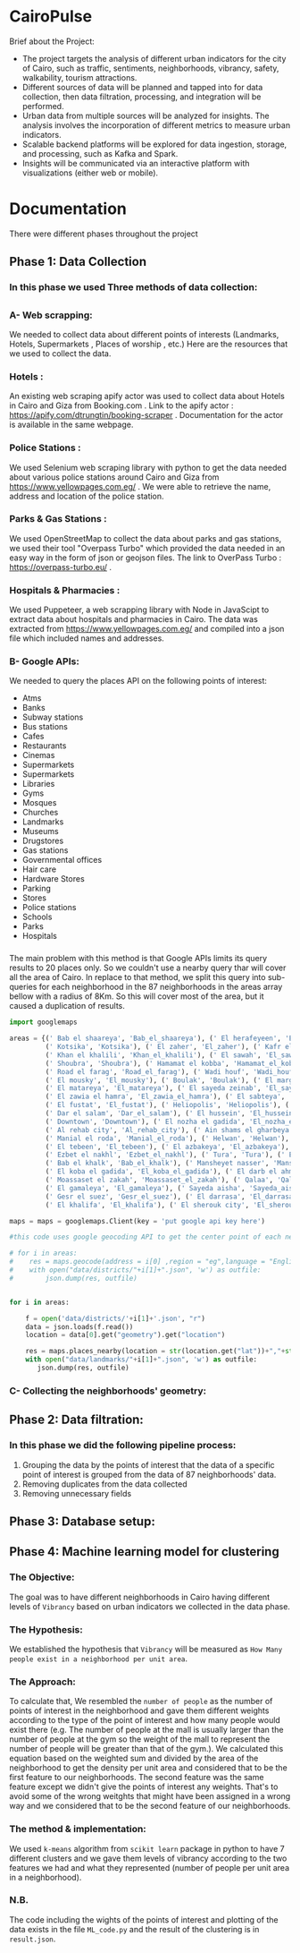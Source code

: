 # CairoPulse
Brief about the Project:
- The project targets the analysis of different urban indicators for the city of Cairo, such as traffic, sentiments, neighborhoods, vibrancy, safety, walkability, tourism attractions.
- Different sources of data will be planned and tapped into for data collection, then data filtration, processing, and integration will be performed.
- Urban data from multiple sources will be analyzed for insights. The analysis involves the incorporation of different metrics to measure urban indicators.
- Scalable backend platforms will be explored for data ingestion, storage, and processing, such as Kafka and Spark.
- Insights will be communicated via an interactive platform with visualizations (either web or mobile).

# Documentation
There were different phases throughout the project
## Phase 1: Data Collection
### In this phase we used Three methods of data collection:
##
### A- Web scrapping:
We needed to collect data about different points of interests (Landmarks, Hotels, Supermarkets , Places of worship , etc.)
Here are the resources that we used to collect the data.
### Hotels :
An existing web scraping apify actor was used to collect data about Hotels in Cairo and Giza from Booking.com .
Link to the apify actor : https://apify.com/dtrungtin/booking-scraper . 
Documentation for the actor is available in the same webpage.
### Police Stations :
We used Selenium web scraping library with python to get the data needed about various police stations around Cairo and Giza from https://www.yellowpages.com.eg/ . We were able to retrieve the name, address and location of the police station.
### Parks & Gas Stations :
We used OpenStreetMap to collect the data about parks and gas stations, we used their tool "Overpass Turbo" which provided the data needed in an easy way in the form of json or geojson files. The link to OverPass Turbo : https://overpass-turbo.eu/ .
### Hospitals & Pharmacies : 
We used Puppeteer, a web scrapping library with Node in JavaScipt to extract data about hospitals and pharmacies in Cairo. The data was extracted from https://www.yellowpages.com.eg/ and compiled into a json file which included names and addresses. 
###
### 

### B- Google APIs:
We needed to query the places API on the following points of interest:
* Atms
* Banks 
* Subway stations
* Bus stations
* Cafes
* Restaurants
* Cinemas
* Supermarkets
* Supermarkets
* Libraries
* Gyms
* Mosques
* Churches
* Landmarks
* Museums
* Drugstores
* Gas stations
* Governmental offices
* Hair care 
* Hardware Stores
* Parking
* Stores
* Police stations
* Schools 
* Parks
* Hospitals
###
The main problem with this method is that Google APIs limits its query results to 20 places only. So we couldn't use a nearby query thar will cover all the area of Cairo. In replace to that method, we split this query into sub-queries for each neighborhood in the 87 neighborhoods in the areas array bellow with a radius of 8Km. So this will cover most of the area, but it caused a duplication of results. 
```python
import googlemaps 

areas = {(' Bab el shaareya', 'Bab_el_shaareya'), (' El herafeyeen', 'El_herafeyeen'), (' El helmeya el gedidah', 'El_helmeya_el_gedidah'),
         (' Kotsika', 'Kotsika'), (' El zaher', 'El_zaher'), (' Kafr el elw', 'Kafr_el_elw'), (' Hadayek helwan', 'Hadayek_helwan'),
         (' Khan el khalili', 'Khan_el_khalili'), (' El sawah', 'El_sawah'), (' Aghakhan', 'Aghakhan'), (' Misr el kadima', 'Misr_el_kadima'),
         (' Shoubra', 'Shoubra'), (' Hamamat el kobba', 'Hamamat_el_kobba'), (' Kasr el ainy', 'Kasr_el_ainy'), (' Hadayek el kobba', 'Hadayek_el_kobba'),
         (' Road el farag', 'Road_el_farag'), (' Wadi houf', 'Wadi_houf'), (' Bab el louk', 'Bab_el_louk'), (' Nasr city', 'Nasr_city'),
         (' El mousky', 'El_mousky'), (' Boulak', 'Boulak'), (' El marg', 'El_marg'), (' El katameya', 'El_katameya'), (' Madinty', 'Madinty'), 
         (' El matareya', 'El_matareya'), (' El sayeda zeinab', 'El_sayeda_zeinab'), (' Ain shams', 'Ain_shams'), (' Maadi', 'Maadi'), 
         (' El zawia el hamra', 'El_zawia_el_hamra'), (' El sabteya', 'El_sabteya'), (' El zaytoun', 'El_zaytoun'), (' Saray el koba', 'Saray_el_koba'),
         (' El fustat', 'El_fustat'), (' Heliopolis', 'Heliopolis'), (' Abdin', 'Abdin'), (' Abbasseya', 'Abbasseya'), (' Wayli', 'Wayli'),
         (' Dar el salam', 'Dar_el_salam'), (' El hussein', 'El_hussein'), (' El salam city', 'El_salam_city'), (' Helmeyet el zaitoun', 'Helmeyet_el_zaitoun'),
         (' Downtown', 'Downtown'), (' El nozha el gadida', 'El_nozha_el_gadida'), (' Ramlet boulak', 'Ramlet_boulak'), (' Cairo suez rd.', 'Cairo_suez_rd'), 
         (' Al rehab city', 'Al_rehab_city'), (' Ain shams el gharbeya', 'Ain_shams_el_gharbeya'), (' Mokattam', 'Mokattam'), (' El manyal', 'El_manyal'), 
         (' Manial el roda', 'Manial_el_roda'), (' Helwan', 'Helwan'), (' Kebaa city', 'Kebaa_city'), (' Ataba', 'Ataba'), (' El sahel', 'El_sahel'), 
         (' El tebeen', 'El_tebeen'), (' El azbakeya', 'El_azbakeya'), (' Ain shams el sharkeya', 'Ain_shams_el_sharkeya'), (' New cairo', 'New_cairo'),
         (' Ezbet el nakhl', 'Ezbet_el_nakhl'), (' Tura', 'Tura'), (' El sakakiny', 'El_sakakiny'), (' Mounira', 'Mounira'), (' El amireya', 'El_amireya'),
         (' Bab el khalk', 'Bab_el_khalk'), (' Mansheyet nasser', 'Mansheyet_nasser'), (' El marg el gadida', 'El_marg_el_gadida'), 
         (' El koba el gadida', 'El_koba_el_gadida'), (' El darb el ahmar', 'El_darb_el_ahmar'), (' El roda', 'El_roda'), (' Azhar', 'Azhar'),
         (' Moassaset el zakah', 'Moassaset_el_zakah'), (' Qalaa', 'Qalaa'), (' El sharabeya', 'El_sharabeya'), (' El bassateen', 'El_bassateen'), 
         (' El gamaleya', 'El_gamaleya'), (' Sayeda aisha', 'Sayeda_aisha'), (' Zamalek', 'Zamalek'), (' El maasara', 'El_maasara'), (' Lazoughly', 'Lazoughly'), 
         (' Gesr el suez', 'Gesr_el_suez'), (' El darrasa', 'El_darrasa'), (' Hadayek el zaitoun', 'Hadayek_el_zaitoun'), (' Garden city', 'Garden_city'), 
         (' El khalifa', 'El_khalifa'), (' El sherouk city', 'El_sherouk_city'), (' Kobry el koba', 'Kobry_el_koba'), (' 15th of may city', '15th_of_may_city')}

maps = maps = googlemaps.Client(key = 'put google api key here')

#this code uses google geocoding API to get the center point of each neighborhood 

# for i in areas:
#    res = maps.geocode(address = i[0] ,region = "eg",language = "English")
#    with open("data/districts/"+i[1]+".json", 'w') as outfile:
#        json.dump(res, outfile)


for i in areas:

    f = open('data/districts/'+i[1]+'.json', "r")
    data = json.loads(f.read())
    location = data[0].get("geometry").get("location")

    res = maps.places_nearby(location = str(location.get("lat"))+","+str(location.get("lng")) ,radius = 8000,type = "tourist_attraction")
    with open("data/landmarks/"+i[1]+".json", 'w') as outfile:
       json.dump(res, outfile)

```
###
###
### C- Collecting the neighborhoods' geometry:







## Phase 2: Data filtration:
### In this phase we did the following pipeline process:

1. Grouping the data by the points of interest that the data of a specific point of interest is grouped from the data of 87 neighborhoods' data. 
2. Removing duplicates from the data collected
3. Removing unnecessary fields

## Phase 3: Database setup:
### 

## Phase 4: Machine learning model for clustering
### The Objective:
The goal was to have different neighborhoods in Cairo having different levels of `Vibrancy` based on urban indicators we collected in the data phase.
### The Hypothesis:
We established the hypothesis that `Vibrancy` will be measured as `How Many people exist in a neighborhood per unit area`.
### The Approach:
To calculate that, We resembled the `number of people` as the number of points of interest in the neighborhood and gave them different weights according to the type of the point of interest and how many people would exist there (e.g. The number of people at the mall is usually larger than the number of people at the gym so the weight of the mall to represent the number of people will be greater than that of the gym.).
We calculated this equation based on the weighted sum and divided by the area of the neighborhood to get the density per unit area and considered that to be the first feature to our neighborhoods.
The second feature was the same feature except we didn't give the points of interest any weights. That's to avoid some of the wrong weitghts that might have been assigned in a wrong way and we considered that to be the second feature of our neighborhoods.
### The method & implementation:
We used `k-means` algorithm from `scikit learn` package in python to have 7 different clusters and we gave them levels of vibrancy according to the two features we had and what they represented (number of people per unit area in a neighborhood).
### N.B.
The code including the wights of the points of interest and plotting of the data exists in the file `ML_code.py` and the result of the clustering is in `result.json`.

 
